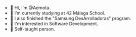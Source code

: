 - 👋 Hi, I’m @Aemota.
- 🌱 I’m currently studying at 42 Málaga School.
- 🎈 I also finished the "Samsung DesArrolladoras" program.
- 👀 I'm interested in Software Development.
- 🐾 Self-taught person.

<!---
Aemota/Aemota is a ✨ special ✨ repository because its `README.md` (this file) appears on your GitHub profile.
You can click the Preview link to take a look at your changes.
--->
